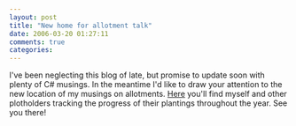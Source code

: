```yaml
---
layout: post
title: "New home for allotment talk"
date: 2006-03-20 01:27:11
comments: true
categories:
---
```


I've been neglecting this blog of late, but promise to update soon with plenty of C# musings. In the meantime I'd like to draw your attention to the new location of my musings on allotments. [Here](http://www.secretallotment.co.uk) you'll find myself and other plotholders tracking the progress of their plantings throughout the year. See you there!